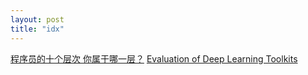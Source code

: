 ```yaml
---
layout: post
title: "idx"
---
```

[程序员的十个层次 你属于哪一层？](http://developer.51cto.com/art/201011/233083_all.htm)
[Evaluation of Deep Learning Toolkits](https://github.com/zer0n/deepframeworks)

